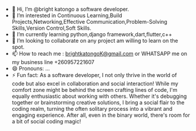 - 👋 Hi, I’m @bright katongo a software developer.
- 👀 I’m interested in Continuous Learning,Build Projects,Networking,Effective Communication,Problem-Solving Skills,Version Control,Soft Skills.
- 🌱 I’m currently learning  python,django framework,dart,flutter,c++
- 💞️ I’m looking to collaborate on any project am willing to learn on the spot.
- 📫 How to reach me : brightkatongoK@gmail.com or WHATSAPP me on my business line +260957221607
- 😄 Pronouns: ...
- ⚡ Fun fact: As a software developer, I not only thrive in the world of code but also excel in collaboration and social interaction!
  While my comfort zone might be behind the screen crafting lines of code, I'm equally enthusiastic about working with others. Whether
  it's debugging together or brainstorming creative solutions, I bring a social flair to the coding realm, turning the often solitary
  process into a vibrant and engaging experience. After all, even in the binary world, there's room for a bit of social coding magic!

<!---
brightkatongo/brightkatongo is a ✨ special ✨ repository because its `README.md` (this file) appears on your GitHub profile.
You can click the Preview link to take a look at your changes.
--->
